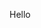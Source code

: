 Hello

<!--
**WilsonPrime/WilsonPrime** is a ✨ _special_ ✨ repository because its `README.md` (this file) appears on your GitHub profile.




-->
